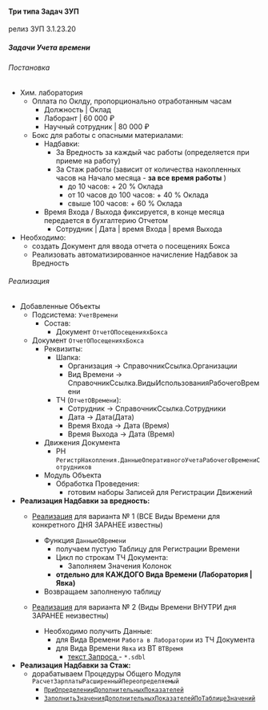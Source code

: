 #### Три типа Задач ЗУП

релиз ЗУП 3.1.23.20

##### Задачи Учета времени


###### Постановка

- Хим. лаборатория
    - Оплата по Оклду, пропорционально отработанным часам
        - Должность             | Оклад 
        - Лаборант              | 60 000 ₽  
        - Научный сотрудник     | 80 000 ₽ 
    - Бокс для работы с опасными  материалами:
        - Надбавки:
            - За Вредность за каждый час работы (определяется при приеме на работу)
            - За Стаж работы (зависит от количества накопленных часов на Начало месяца - **за все время работы** )
                - до 10 часов:  + 20 % Оклада
                - от 10 часов до 100 часов:  + 40 % Оклада
                - свыше  100 часов:  + 60 % Оклада    
        - Время Входа / Выхода фиксируется, в конце месяца передается в бухгалтерию Отчетом
            -  Сотрудник | Дата | время Входа | время Выхода  
- Необходимо:
    - создать Документ для ввода отчета о посещениях Бокса
    - Реализовать автоматизированное начисление Надбавок за Вредность        

###### Реализация

- Добавленные Объекты
    - Подсистема: `УчетВремени`
        - Состав: 
            - Документ `ОтчетОПосещенияхБокса`
     - Документ `ОтчетОПосещенияхБокса`
        - Реквизиты: 
            - Шапка:
                - Организация → СправочникСсылка.Организации
                - Вид Времени → СправочникСсылка.ВидыИспользованияРабочегоВремени
            - ТЧ (`ОтчетОВремени`):
                - Сотрудник → СправочникСсылка.Сотрудники
                - Дата →  Дата(Дата)
                - Время Входа  →  Дата (Время)
                - Время Выхода  →  Дата  (Время)
        - Движения Документа
            - РН `РегистрНакопления.ДанныеОперативногоУчетаРабочегоВремениСотрудников`
        - Модуль Объекта
            - Обработка Проведения:
                - готовим наборы Записей для Регистрации Движений 
- **Реализация Надбавки за вредность:**
    - [Реализация](https://github.com/alex-dev-2020/HRM_3_1_23/commit/e9937c0c7292463a5358433d78de8df9b189fa0c)  для варианта № 1 (ВСЕ Виды Времени для конкретного ДНЯ ЗАРАНЕЕ известны)
        - Функция `ДанныеОВремени`
            - получаем пустую Таблицу для Регистрации Времени
            - Цикл по строкам ТЧ Документа: 
                - Заполняем Значения Колонок
            - **отдельно  для КАЖДОГО  Вида Времени (Лаборатория | Явка)** 
        - Возвращаем заполненую таблицу  
    
    - [Реализация](https://github.com/alex-dev-2020/HRM_3_1_23/commit/4c7517a6dec1a1e81663f2caefdaa5855224c050) для варианта № 2 (Виды Времени ВНУТРИ дня ЗАРАНЕЕ неизвестны)
        - Необходимо получить Данные:
            - для Вида Времени  `Работа в Лаборатории` из ТЧ Документа  
            - для Вида Времени  `Явка` из ВТ `ВТВремя`
                - [текст Запроса ](https://github.com/alex-dev-2020/HRM_3_1_23/commit/c508cc72f186f2cbfcd70394933c2bf78d419716) - `*.sdbl`   
- **Реализация Надбавки за Стаж:**
    - дорабатываем Процедуры Общего Модуля `РасчетЗарплатыРасширенныйПереопределяемый`
        - [`ПриОпределенииДополнительныхПоказателей` ](https://github.com/alex-dev-2020/HRM_3_1_23/commit/bbd74f9fc1cea5d7d389a6a30ef604ea3ba2cad9)
        - [`ЗаполнитьЗначенияДополнительныхПоказателейПоТаблицеЗначений`](https://github.com/alex-dev-2020/HRM_3_1_23/commit/32dd312d17725d765c44f99d1ebf0c508bd142ce)
